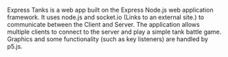 Express Tanks is a web app built on the Express Node.js web application framework.  It uses node.js and socket.io (Links to an external site.) to communicate between the Client and Server.  The application allows multiple clients to connect to the server and play a simple tank battle game.  Graphics and some functionality (such as key listeners) are handled by p5.js.
